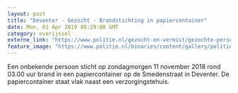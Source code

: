 ```yaml
---
layout: post
title: "Deventer - Gezocht - Brandstichting in papiercontainer"
date: Mon, 01 Apr 2019 08:29:00 GMT
category: overijssel
externe_link: "https://www.politie.nl/gezocht-en-vermist/gezochte-personen/2019/maart/02-oon/fb/brandstichting-in-papiercontainer.html"
feature_image: "https://www.politie.nl/binaries/content/gallery/politie/gezocht/verdachten/2019/maart/02-on/2018509600-1.jpg"
---
```


Een onbekende persoon sticht op zondagmorgen 11 november 2018 rond 03.00 uur brand in een papiercontainer op de Smedenstraat in Deventer.
De papiercontainer staat vlak naast een verzorgingstehuis.
